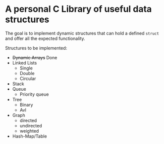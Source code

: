 # A personal C Library of useful data structures

The goal is to implement dynamic structures that can hold a defined `struct` and offer all the expected functionality. 

Structures to be implemented:

- ~~Dynamic Arrays~~ Done
- Linked Lists
    - Single
    - Double
    - Circular
- Stack
- Queue 
    - Priority queue
- Tree
    - Binary
    - Avl
- Graph
    - directed 
    - undirected
    - weighted
- Hash-Map/Table